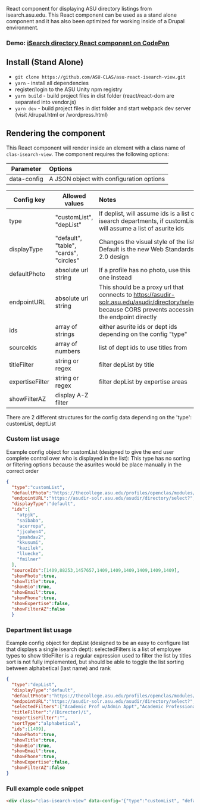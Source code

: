 React component for displaying ASU directory listings from isearch.asu.edu. This React component can be used as a stand alone component and it has also been optimized for working inside of a Drupal environment.

### Demo: <a href="https://codepen.io/tkilbour/pen/qBqQwRQ" target="blank">iSearch directory React component on CodePen</a>

## Install (Stand Alone)
* `git clone https://github.com/ASU-CLAS/asu-react-isearch-view.git`
* `yarn` - install all dependencies
* register/login to the ASU Unity npm registry
* `yarn build` - build project files in dist folder (react/react-dom are separated into vendor.js)
* `yarn dev` - build project files in dist folder and start webpack dev server (visit /drupal.html or /wordpress.html)

## Rendering the component

This React component will render inside an element with a class name of `clas-isearch-view`. The component requires the following options:

| Parameter     |  Options |
| ------------- | :------|
| data-config      | A JSON object with configuration options |

| Config key     |  Allowed values |  Notes |
| ------------- | ------|  :------|
| type      | "customList", "depList" | If deplist, will assume ids is a list of isearch departments, if customList will assume a list of asurite ids |
| displayType      | "default", "table", "cards", "circles" | Changes the visual style of the list. Default is the new Web Standards 2.0 design |
| defaultPhoto      | absolute url string | If a profile has no photo, use this one instead |
| endpointURL      | absolute url string | This should be a proxy url that connects to https://asudir-solr.asu.edu/asudir/directory/select? because CORS prevents accessing the endpoint directly |
| ids      | array of strings | either asurite ids or dept ids depending on the config "type" |
| sourceIds      | array of numbers | list of dept ids to use titles from |
| titleFilter      | string or regex | filter depList by title |
| expertiseFilter      | string or regex | filter depList by expertise areas |
| showFilterAZ      | display A-Z filter |


There are 2 different structures for the config data depending on the 'type': customList, deptList

### Custom list usage

Example config object for customList (designed to give the end user complete control over who is displayed in the list):
This type has no sorting or filtering options because the asurites would be place manually in the correct order
```JSON
{
  "type":"customList",
  "defaultPhoto":"https://thecollege.asu.edu/profiles/openclas/modules/custom/clas_isearch/images/avatar.png",
  "endpointURL":"https://asudir-solr.asu.edu/asudir/directory/select?",
  "displayType":"default",
  "ids":[
    "atpjk",
    "saibaba",
    "acerropa",
    "jjcohen4",
    "pmahdav2",
    "kkusumi",
    "kazilek",
    "lluecke",
    "fmilner"
  ],
  "sourceIds":[1409,88253,1457657,1409,1409,1409,1409,1409,1409],
  "showPhoto":true,
  "showTitle":true,
  "showBio":true,
  "showEmail":true,
  "showPhone":true,
  "showExpertise":false,
  "showFilterAZ":false
  }
```

### Department list usage

Example config object for depList (designed to be an easy to configure list that displays a single isearch dept):
selectedFilters is a list of employee types to show
titleFilter is a regular expression used to filter the list by titles
sort is not fully implemented, but should be able to toggle the list sorting between alphabetical (last name) and rank
```JSON
{
  "type":"depList",
  "displayType":"default",
  "defaultPhoto":"https://thecollege.asu.edu/profiles/openclas/modules/custom/clas_isearch/images/avatar.png",
  "endpointURL":"https://asudir-solr.asu.edu/asudir/directory/select?",
  "selectedFilters":["Academic Prof w/Admin Appt","Academic Professional","Administrative","Classified","Faculty","Faculty w/Admin Appointment","Graduate Assistant/Associate","Post Doctoral Scholars","University Staff"],
  "titleFilter":"/(Director)/i",
  "expertiseFilter":"",
  "sortType":"alphabetical",
  "ids":[1409],
  "showPhoto":true,
  "showTitle":true,
  "showBio":true,
  "showEmail":true,
  "showPhone":true,
  "showExpertise":false,
  "showFilterAZ":false
}
```

### Full example code snippet
```html
<div class="clas-isearch-view" data-config='{"type":"customList", "defaultPhoto":"https://thecollege.asu.edu/profiles/openclas/modules/custom/clas_isearch/images/avatar.png", "endpointURL":"https://asudir-solr.asu.edu/asudir/directory/select?","displayType":"default","ids":["atpjk","saibaba","acerropa","jjcohen4","pmahdav2","kkusumi","kazilek","lluecke","fmilner"],"sourceIds":[1409,88253,1457657,1409,1409,1409,1409,1409,1409],"showPhoto":true,"showTitle":true,"showBio":true,"showEmail":true,"showPhone":true,"showExpertise":false,"showFilterAZ":false}'></div>
```
